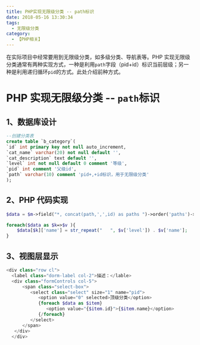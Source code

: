 ```yaml
---
title: PHP实现无限级分类 -- path标识
date: 2018-05-16 13:30:34
tags:
  - 无限级分类
category:
  - 【PHP相关】
---
```


在实际项目中经常要用到无限级分类，如多级分类、导航表等。PHP 实现无限级分类通常有两种实现方式，一种是利用`path`字段（pid+id）标识当前层级；另一种是利用递归循环`pid`的方式。此处介绍前种方式。

<!--more-->

# PHP 实现无限级分类 -- `path`标识

## 1、数据库设计

```sql
--创建分类表
create table `b_category`(
`id` int primary key not null auto_increment,
`cat_name` varchar(20) not null default '',
`cat_description` text default '',
`level` int not null default 0 comment '等级',
`pid` int comment '父级id',
`path` varchar(10) comment 'pid+,+id标识，用于无限级分类'
);
```

## 2、PHP 代码实现

```php
$data = $m->field("*, concat(path,',',id) as paths ")->order('paths')->select();

foreach($data as $k=>$v ){
    $data[$k]['name'] = str_repeat("   ", $v['level']) . $v['name'];
}
```

## 3、视图层显示

```php
<div class="row cl">
  <label class="dorm-label col-2">描述：</lable>
  <div class="formControls col-5">
      <span class="select-box">
         <select class="select" size="1" name="pid">
            <option value="0" selected>顶级分类</option>
            {foreach $data as $item}
               <option value="{$item.id}">{$item.name}</option>
            {/foreach}
         </select>
      </span>
   </div>
  </div>
```
